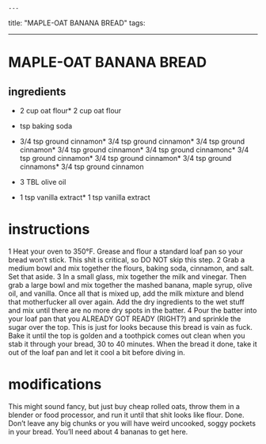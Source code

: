 

	---
title: "MAPLE-OAT BANANA BREAD"
tags:

---
# MAPLE-OAT BANANA BREAD
## ingredients
* 2 cup oat flour* 2 cup oat flour

* tsp baking soda

* 3/4 tsp ground cinnamon* 3/4 tsp ground cinnamon* 3/4 tsp ground cinnamon* 3/4 tsp ground cinnamon* 3/4 tsp ground cinnamonc* 3/4 tsp ground cinnamon* 3/4 tsp ground cinnamon* 3/4 tsp ground cinnamons* 3/4 tsp ground cinnamon
* 3 TBL olive oil

* 1 tsp vanilla extract* 1 tsp vanilla extract


# instructions
1 Heat your oven to 350°F. Grease and flour a standard loaf pan so your bread won’t stick.
This shit is critical, so DO NOT skip this step.
2 Grab a medium bowl and mix together the flours, baking soda, cinnamon, and salt. Set that
aside.
3 In a small glass, mix together the milk and vinegar. Then grab a large bowl and mix together
the mashed banana, maple syrup, olive oil, and vanilla. Once all that is mixed up, add the milk
mixture and blend that motherfucker all over again. Add the dry ingredients to the wet stuff
and mix until there are no more dry spots in the batter.
4 Pour the batter into your loaf pan that you ALREADY GOT READY (RIGHT?) and
sprinkle the sugar over the top. This is just for looks because this bread is vain as fuck. Bake it
until the top is golden and a toothpick comes out clean when you stab it through your bread,
30 to 40 minutes. When the bread it done, take it out of the loaf pan and let it cool a bit
before diving in.

# modifications

This might sound fancy, but just buy cheap rolled oats, throw them in a blender or food processor, and run it
until that shit looks like flour. Done.
 Don’t leave any big chunks or you will have weird uncooked, soggy pockets in your bread. You’ll need about 4 bananas to get here.
	
	

